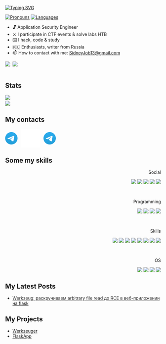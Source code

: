[![Typing SVG](https://readme-typing-svg.herokuapp.com?color=%2336BCF7&lines=Hi%20all!%20I%20am%20SidneyJob)](https://sidneyjob.ru)


[![ Pronouns ](https://img.shields.io/badge/[%20He%20/%20His%20]-informational?style=flat-square&color=eeeeee)]()
[![ Languages ](https://img.shields.io/badge/[%20RU%20|%20EN%20]-informational?style=flat-square&color=eeeeee)]()


- 🔓 Application Security Engineer
- ⚔️ I participate in CTF events & solve labs HTB
- ⌨️ I hack, code & study
- 🇷🇺 Enthusiasts, writer from Russia 
- 📫 How to contact with me: SidneyJob13@gmail.com


<div align=left class="CV">
	<a href="https://sidneyjob.ru"><img src="https://img.shields.io/badge/CV%20[EN]-informational?style=for-the-badge&color=808080"/></a>&nbsp;
	<a href="https://sidneyjob.ru"><img src="https://img.shields.io/badge/CV%20[RU]-informational?style=for-the-badge&color=808080"/></a>
</div>&nbsp;



## Stats
<div>
    <div align=left>
        <a href="https://github.com/SidneyJob"><img src="https://github-readme-stats.vercel.app/api?username=SidneyJob&theme=dark"/></a>&nbsp;
    </div>
    <div align=left>
        <a href="https://github.com/SidneyJob"><img src="https://github-readme-stats.vercel.app/api/top-langs/?username=SidneyJob&theme=dark"/></a>&nbsp;
    </div>
</div>


## My contacts
<div>
	<p align="left" class="Contact">
		<a href="https://t.me/SidneyJob" target="blank"><img align="center" src="./static/Telegram.svg" alt="SidneyJob" height="40" width="40" /></a>
		&nbsp;
		<a href="https://habr.com/ru/users/SidneyJob/posts/" target="blank"><img align="center" src="./static/habr.svg" alt="SidneyJob" height="60" width="60" /></a>
		&nbsp;
		<a href="https://t.me/SidneyJob" target="blank"><img align="center" src="./static/Telegram.svg" alt="SidneyJob" height="40" width="40" /></a>
		&nbsp;
	</p>
</div>


## Some my skills
<div align=right>
	<p>Social</p>
	<a href="https://sidneyjob.ru"><img src="https://img.shields.io/badge/nginx-%23009639.svg?style=for-the-badge&logo=nginx&logoColor=white"></a>
	<a href="https://github.com/SidneyJob"><img src="https://img.shields.io/badge/github-%23121011.svg?style=for-the-badge&logo=github&logoColor=white"></a>
	<a href="https://t.me/SidneyJob"><img src="https://img.shields.io/badge/Telegram-2CA5E0?style=for-the-badge&logo=telegram&logoColor=white"></a>
	<a href="https://twitter.com/SidneyJob13"><img src="https://img.shields.io/badge/Twitter-%231DA1F2.svg?style=for-the-badge&logo=Twitter&logoColor=white"></a>
	<a href="mailto:SidneyJob13@gmail.com"><img src="https://img.shields.io/badge/Gmail-D14836?style=for-the-badge&logo=gmail&logoColor=white"></a>
	<p>&nbsp;</p>
	<p>Programming</p>
	<a href="https://sidneyjob.ru"><img src="https://img.shields.io/badge/python-3670A0?style=for-the-badge&logo=python&logoColor=ffdd54"></a>
	<a href="https://sidneyjob.ru"><img src="https://img.shields.io/badge/php-%23777BB4.svg?style=for-the-badge&logo=php&logoColor=white"></a>
	<a href="https://github.com/SidneyJob"><img src="https://img.shields.io/badge/c-%2300599C.svg?style=for-the-badge&logo=c&logoColor=white"></a>
	<a href="https://github.com/SidneyJob"><img src="https://img.shields.io/badge/javascript-%23323330.svg?style=for-the-badge&logo=javascript&logoColor=%23F7DF1E"></a>
	<p>&nbsp;</p>
	<p>Skills</p>
	<a href="https://sidneyjob.ru"><img src="https://img.shields.io/badge/docker-%230db7ed.svg?style=for-the-badge&logo=docker&logoColor=white"></a>
	<a href=""><img src="https://img.shields.io/badge/JWT-black?style=for-the-badge&logo=JSON%20web%20tokens"></a>
	<a href=""><img src="https://img.shields.io/badge/jinja-white.svg?style=for-the-badge&logo=jinja&logoColor=black"></a>
	<a href=""><img src="https://img.shields.io/badge/flask-%23000.svg?style=for-the-badge&logo=flask&logoColor=white"></a>
	<a href=""><img src="https://img.shields.io/badge/chatGPT-74aa9c?style=for-the-badge&logo=openai&logoColor=white"></a>
	<a href=""><img src="https://img.shields.io/badge/jenkins-%232C5263.svg?style=for-the-badge&logo=jenkins&logoColor=white"></a>
	<a href=""><img src="https://img.shields.io/badge/git-%23F05033.svg?style=for-the-badge&logo=git&logoColor=white"></a>
	<a href=""><img src="https://img.shields.io/badge/Gitea-34495E?style=for-the-badge&logo=gitea&logoColor=5D9425"></a>
	<p>&nbsp;</p>
	<p>OS</p>
	<a href=""><img src="https://img.shields.io/badge/Kali-268BEE?style=for-the-badge&logo=kalilinux&logoColor=white"></a>
	<a href=""><img src="https://img.shields.io/badge/Debian-D70A53?style=for-the-badge&logo=debian&logoColor=white"></a>
	<a href=""><img src="https://img.shields.io/badge/Arch%20Linux-1793D1?logo=arch-linux&logoColor=fff&style=for-the-badge"></a>
	<a href=""><img src="https://img.shields.io/badge/Windows-0078D6?style=for-the-badge&logo=windows&logoColor=white"></a>
</div>



## My Latest Posts

- [Werkzeug: раскручиваем arbitrary file read до RCE в веб-приложении на flask](https://habr.com/ru/articles/738238/)


## My Projects

- [Werkzeuger](https://github.com/SidneyJob/Werkzeuger)
- [FlaskApp](https://github.com/SidneyJob/FlaskApp)




